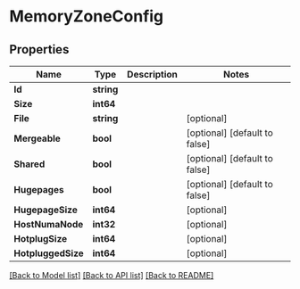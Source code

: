 # MemoryZoneConfig

## Properties

Name | Type | Description | Notes
------------ | ------------- | ------------- | -------------
**Id** | **string** |  |
**Size** | **int64** |  |
**File** | **string** |  | [optional]
**Mergeable** | **bool** |  | [optional] [default to false]
**Shared** | **bool** |  | [optional] [default to false]
**Hugepages** | **bool** |  | [optional] [default to false]
**HugepageSize** | **int64** |  | [optional]
**HostNumaNode** | **int32** |  | [optional]
**HotplugSize** | **int64** |  | [optional]
**HotpluggedSize** | **int64** |  | [optional]

[[Back to Model list]](../README.md#documentation-for-models) [[Back to API list]](../README.md#documentation-for-api-endpoints) [[Back to README]](../README.md)


